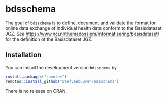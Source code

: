 
<!-- README.md is generated from README.Rmd. Please edit that file -->

# bdsschema

<!-- badges: start -->

<!-- badges: end -->

The goal of `bdsschema` is to define, document and validate the format
for online data exchange of individual health data conform to the
Basisdataset JGZ. See
<https://www.ncj.nl/themadossiers/informatisering/basisdataset/> for the
definition of the Basisdataset JGZ.

## Installation

You can install the development version `bdsschema` by

``` r
install.packages("remotes")
remotes::install_github("stefvanbuuren/bdsschema")
```

There is no release on CRAN.
